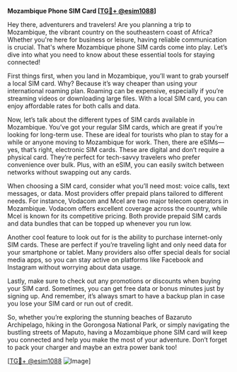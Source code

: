 **Mozambique Phone SIM Card [[TG💪+ @esim1088](https://t.me/s/esim1088)]**

Hey there, adventurers and travelers! Are you planning a trip to Mozambique, the vibrant country on the southeastern coast of Africa? Whether you're here for business or leisure, having reliable communication is crucial. That's where Mozambique phone SIM cards come into play. Let’s dive into what you need to know about these essential tools for staying connected!

First things first, when you land in Mozambique, you’ll want to grab yourself a local SIM card. Why? Because it’s way cheaper than using your international roaming plan. Roaming can be expensive, especially if you’re streaming videos or downloading large files. With a local SIM card, you can enjoy affordable rates for both calls and data. 

Now, let’s talk about the different types of SIM cards available in Mozambique. You’ve got your regular SIM cards, which are great if you’re looking for long-term use. These are ideal for tourists who plan to stay for a while or anyone moving to Mozambique for work. Then, there are eSIMs—yes, that’s right, electronic SIM cards. These are digital and don’t require a physical card. They’re perfect for tech-savvy travelers who prefer convenience over bulk. Plus, with an eSIM, you can easily switch between networks without swapping out any cards.

When choosing a SIM card, consider what you’ll need most: voice calls, text messages, or data. Most providers offer prepaid plans tailored to different needs. For instance, Vodacom and Mcel are two major telecom operators in Mozambique. Vodacom offers excellent coverage across the country, while Mcel is known for its competitive pricing. Both provide prepaid SIM cards and data bundles that can be topped up whenever you run low.

Another cool feature to look out for is the ability to purchase internet-only SIM cards. These are perfect if you’re traveling light and only need data for your smartphone or tablet. Many providers also offer special deals for social media apps, so you can stay active on platforms like Facebook and Instagram without worrying about data usage.

Lastly, make sure to check out any promotions or discounts when buying your SIM card. Sometimes, you can get free data or bonus minutes just by signing up. And remember, it’s always smart to have a backup plan in case you lose your SIM card or run out of credit.

So, whether you’re exploring the stunning beaches of Bazaruto Archipelago, hiking in the Gorongosa National Park, or simply navigating the bustling streets of Maputo, having a Mozambique phone SIM card will keep you connected and help you make the most of your adventure. Don’t forget to pack your charger and maybe an extra power bank too!

[[TG💪+ @esim1088](https://t.me/s/esim1088) ![Image](https://i.postimg.cc/Y0z9fWf4/image.png)]